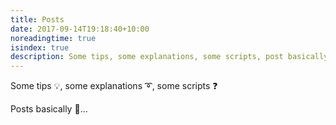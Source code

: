 ```yaml
---
title: Posts
date: 2017-09-14T19:18:40+10:00
noreadingtime: true
isindex: true
description: Some tips, some explanations, some scripts, post basically...
---
```


Some tips :bulb:, some explanations :curly_loop:, some scripts
:question:

Posts basically  :tada:...
